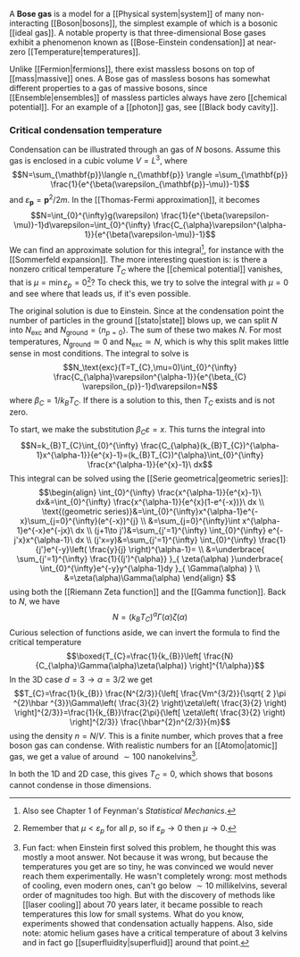 A **Bose gas** is a model for a [[Physical system|system]] of many non-interacting [[Boson|bosons]], the simplest example of which is a bosonic [[ideal gas]]. A notable property is that three-dimensional Bose gases exhibit a phenomenon known as [[Bose-Einstein condensation]] at near-zero [[Temperature|temperatures]].

Unlike [[Fermion|fermions]], there exist massless bosons on top of [[mass|massive]] ones. A Bose gas of massless bosons has somewhat different properties to a gas of massive bosons, since [[Ensemble|ensembles]] of massless particles always have zero [[chemical potential]]. For an example of a [[photon]] gas, see [[Black body cavity]].
### Critical condensation temperature
Condensation can be illustrated through an gas of $N$ bosons. Assume this gas is enclosed in a cubic volume $V=L^{3}$, where
$$N=\sum_{\mathbf{p}}\langle n_{\mathbf{p}} \rangle =\sum_{\mathbf{p}} \frac{1}{e^{\beta(\varepsilon_{\mathbf{p}}-\mu)}-1}$$
and $\varepsilon_{\mathbf{p}}=\mathbf{p}^{2}/2m$. In the [[Thomas-Fermi approximation]], it becomes
$$N=\int_{0}^{\infty}g(\varepsilon) \frac{1}{e^{\beta(\varepsilon-\mu)}-1}d\varepsilon=\int_{0}^{\infty} \frac{C_{\alpha}\varepsilon^{\alpha-1}}{e^{\beta(\varepsilon-\mu)}-1}$$
We can find an approximate solution for this integral[^1], for instance with the [[Sommerfeld expansion]]. The more interesting question is:  is there a nonzero critical temperature $T_{C}$ where the [[chemical potential]] vanishes, that is $\mu=\min\varepsilon_{p}=0$[^2]? To check this, we try to solve the integral with $\mu=0$ and see where that leads us, if it's even possible.

The original solution is due to Einstein. Since at the condensation point the number of particles in the ground [[stato|state]] blows up, we can split $N$ into $N_\text{exc}$ and $N_\text{ground}=\langle n_{p=0} \rangle$. The sum of these two makes $N$. For most temperatures, $N_\text{ground}\simeq0$ and $\text{N}_\text{exc}\simeq N$, which is why this split makes little sense in most conditions. The integral to solve is
$$N_\text{exc}(T=T_{C},\mu=0)\int_{0}^{\infty} \frac{C_{\alpha}\varepsilon^{\alpha-1}}{e^{\beta_{C} \varepsilon_{p}}-1}d\varepsilon=N$$
where $\beta_{C}=1/k_{B}T_{C}$. If there is a solution to this, then $T_{C}$ exists and is not zero.

To start, we make the substitution $\beta_{C}\varepsilon=x$. This turns the integral into
$$N=k_{B}T_{C}\int_{0}^{\infty} \frac{C_{\alpha}(k_{B}T_{C})^{\alpha-1}x^{\alpha-1}}{e^{x}-1}=(k_{B}T_{C})^{\alpha}\int_{0}^{\infty} \frac{x^{\alpha-1}}{e^{x}-1}\ dx$$
This integral can be solved using the [[Serie geometrica|geometric series]]:
$$\begin{align}
\int_{0}^{\infty} \frac{x^{\alpha-1}}{e^{x}-1}\ dx&=\int_{0}^{\infty} \frac{x^{\alpha-1}}{e^{x}(1-e^{-x})}\ dx \\
\text{(geometric series)}&=\int_{0}^{\infty}x^{\alpha-1}e^{-x}\sum_{j=0}^{\infty}(e^{-x})^{j} \\
&=\sum_{j=0}^{\infty}\int x^{\alpha-1}e^{-x}e^{-jx}\ dx \\
(j+1\to j')&=\sum_{j'=1}^{\infty} \int_{0}^{\infty} e^{-j'x}x^{\alpha-1}\ dx \\
(j'x=y)&=\sum_{j'=1}^{\infty} \int_{0}^{\infty} \frac{1}{j'}e^{-y}\left( \frac{y}{j} \right)^{\alpha-1}= \\
&=\underbrace{ \sum_{j'=1}^{\infty} \frac{1}{(j')^{\alpha}} }_{ \zeta(\alpha) }\underbrace{ \int_{0}^{\infty}e^{-y}y^{\alpha-1}dy }_{ \Gamma(\alpha) } \\
&=\zeta(\alpha)\Gamma(\alpha)
\end{align} $$
using both the [[Riemann Zeta function]] and the [[Gamma function]]. Back to $N$, we have
$$N=(k_{B}T_{C})^{\alpha}\Gamma(\alpha)\zeta(\alpha)$$
Curious selection of functions aside, we can invert the formula to find the critical temperature
$$\boxed{T_{C}=\frac{1}{k_{B}}\left[ \frac{N}{C_{\alpha}\Gamma(\alpha)\zeta(\alpha)} \right]^{1/\alpha}}$$
In the 3D case $d=3\to \alpha=3/2$ we get
$$T_{C}=\frac{1}{k_{B}} \frac{N^{2/3}}{\left[ \frac{Vm^{3/2}}{\sqrt{ 2 }\pi ^{2}\hbar ^{3}}\Gamma\left( \frac{3}{2} \right)\zeta\left( \frac{3}{2} \right) \right]^{2/3}}=\frac{1}{k_{B}}\frac{2\pi}{\left[ \zeta\left( \frac{3}{2} \right) \right]^{2/3}} \frac{\hbar^{2}n^{2/3}}{m}$$
using the density $n=N/V$. This is a finite number, which proves that a free boson gas can condense. With realistic numbers for an [[Atomo|atomic]] gas, we get a value of around $\sim 100$ nanokelvins[^3].

In both the 1D and 2D case, this gives $T_{C}=0$, which shows that bosons cannot condense in those dimensions.

[^1]: Also see Chapter 1 of Feynman's *Statistical Mechanics*.
[^2]: Remember that $\mu <\varepsilon_{p}$ for all $p$, so if $\varepsilon_{p}\to 0$ then $\mu\to 0$.
[^3]: Fun fact: when Einstein first solved this problem, he thought this was mostly a moot answer. Not because it was wrong, but because the temperatures you get are so tiny, he was convinced we would never reach them experimentally. He wasn't completely wrong: most methods of cooling, even modern ones, can't go below $\sim 10$ millikelvins, several order of magnitudes too high. But with the discovery of methods like [[laser cooling]] about 70 years later, it became possible to reach temperatures this low for small systems. What do you know, experiments showed that condensation actually happens. Also, side note: atomic helium gases have a critical temperature of about 3 kelvins and in fact go [[superfluidity|superfluid]] around that point.